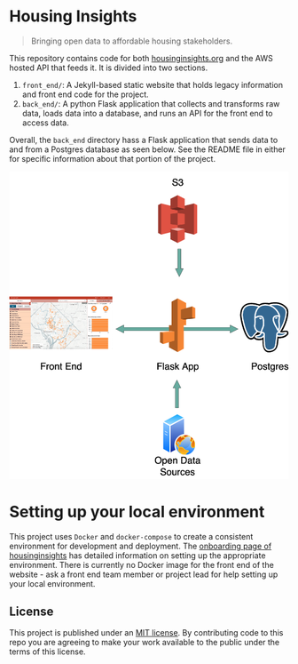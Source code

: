 # Housing Insights
> Bringing open data to affordable housing stakeholders. 

This repository contains code for both [housinginsights.org](http://housinginsights.org) and the AWS hosted API that feeds it. It is divided into two sections.

1. `front_end/`: A Jekyll-based static website that holds legacy information and front end code for the project.
2. `back_end/`: A python Flask application that collects and transforms raw data, loads data into a database, and runs an API for the front end to access data.

Overall, the `back_end` directory hass a Flask application that sends data to and from a Postgres database as seen below. See the README file in either for specific information about that portion of the project. 

![](front_end/assets/tech-stack.png)

# Setting up your local environment
This project uses `Docker` and `docker-compose` to create a consistent environment for development and deployment.
The [onboarding page of housinginsights](http://housinginsights.org/resources/onboarding) has detailed information on setting up the appropriate environment.
There is currently no Docker image for the front end of the website - ask a front end team member or project lead for help setting up your local environment. 

## License
This project is published under an [MIT license](https://github.com/codefordc/housing-insights/blob/master/LICENSE.txt).
By contributing code to this repo you are agreeing to make your work available to the public under the terms of this license.
